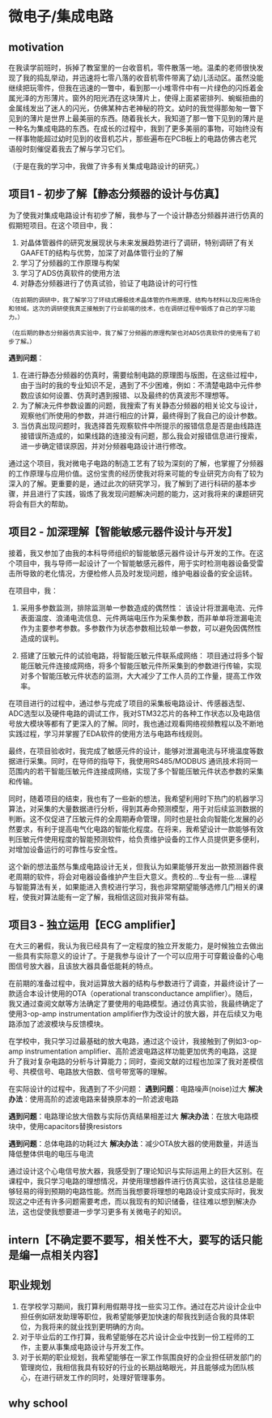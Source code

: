 # 微电子/集成电路

## motivation

在我读学前班时，拆掉了教室里的一台收音机，零件散落一地。温柔的老师很快发现了我的捣乱举动，并迅速将七零八落的收音机零件带离了幼儿活动区。虽然没能继续把玩零件，但我在迅速的一瞥中，看到那一小堆零件中有一片绿色的闪烁着金属光泽的方形薄片。窗外的阳光洒在这块薄片上，使得上面紧密排列、蜿蜒扭曲的金属线发出了迷人的闪光，仿佛某种古老神秘的符文。幼时的我觉得那匆匆一瞥下见到的薄片是世界上最美丽的东西。随着我长大，我知道了那一瞥下见到的薄片是一种名为集成电路的东西。在成长的过程中，我到了更多美丽的事物，可始终没有一样事物能超过幼时见到的收音机芯片，那些遍布在PCB板上的电路仿佛古老咒语般时刻催促着我去了解与学习它们。

（于是在我的学习中，我做了许多有关集成电路设计的研究。）

## 项目1 - 初步了解【静态分频器的设计与仿真】

为了使我对集成电路设计有初步了解，我参与了一个设计静态分频器并进行仿真的假期短项目。在这个项目中，我：

1. 对晶体管器件的研究发展现状与未来发展趋势进行了调研，特别调研了有关GAAFET的结构与优势，加深了对晶体管行业的了解
2. 学习了分频器的工作原理与构架
3. 学习了ADS仿真软件的使用方法
4. 对静态分频器进行了仿真试验，验证了电路设计的可行性

`（在前期的调研中，我了解学习了环绕式栅极技术晶体管的作用原理、结构与材料以及应用场合和领域。这次的调研使我真正接触到了行业前端的技术，也在调研过程中锻炼了自己的学习能力。）`

`（在后期的静态分频器仿真实验中，我了解了分频器的原理构架也对ADS仿真软件的使用有了初步了解。）`

**遇到问题**：
1. 在进行静态分频器的仿真时，需要绘制电路的原理图与版图，在这些过程中，由于当时的我的专业知识不足，遇到了不少困难，例如：不清楚电路中元件参数应该如何设置、仿真时遇到报错、以及最终的仿真波形不理想等。
2. 为了解决元件参数设置的问题，我搜索了有关静态分频器的相关论文与设计，观察他们所使用的参数，并进行相应的计算，最终得到了我自己的设计参数。
3. 当仿真出现问题时，我选择首先观察软件中所提示的报错信息是否是由线路连接错误所造成的，如果线路的连接没有问题，那么我会对报错信息进行搜索，进一步确定错误原因，并对分频器电路设计进行修改。

通过这个项目，我对微电子电路的制造工艺有了较为深刻的了解，也掌握了分频器的工作原理与应用价值。这份宝贵的经历使我对将来可能的专业研究方向有了较为深入的了解。更重要的是，通过此次的研究学习，我了解到了进行科研的基本步骤，并且进行了实践，锻炼了我发现问题解决问题的能力，这对我将来的课题研究将会有巨大的帮助。


## 项目2 - 加深理解【智能敏感元器件设计与开发】

接着，我又参加了由我的本科导师组织的智能敏感元器件设计与开发的工作。在这个项目中，我与导师一起设计了一个智能敏感元器件，用于实时检测电器设备受雷击所导致的老化情况，方便检修人员及时发现问题，维护电器设备的安全运转。

在项目中，我：
1. 采用多参数监测，排除监测单一参数造成的偶然性：
该设计将泄漏电流、元件表面温度、浪涌电流信息、元件两端电压作为采集参数，而非单单将泄漏电流作为主要参考参数。多参数作为状态参数相比较单一参数，可以避免因偶然性造成的误判。

2. 搭建了压敏元件的试验电路，将智能压敏元件联系成网络：
项目通过将多个智能压敏元件连接成网络，将多个智能压敏元件所采集到的参数进行传输，实现对多个智能压敏元件状态的监测，大大减少了工作人员的工作量，提高工作效率。

在项目进行的过程中，通过参与完成了项目的采集板电路设计、传感器选型、ADC选型以及硬件电路的调试工作，我对STM32芯片的各种工作状态以及电路信号放大模块等都有了更深入的了解。同时，我也通过观看网络视频教程以及不断地实践过程，学习并掌握了EDA软件的使用方法与电路布线规则。

最终，在项目验收时，我完成了敏感元件的设计，能够对泄漏电流与环境温度等数据进行采集。同时，在导师的指导下，我使用RS485/MODBUS 通讯技术将同一范围内的若干智能压敏元件连接成网络，实现了多个智能压敏元件状态参数的采集和传输。

同时，随着项目的结束，我也有了一些新的想法，我希望利用时下热门的机器学习算法，对采集的大量数据进行分析，得到其寿命预测模型，用于对后续监测数据的判断。这不仅促进了压敏元件的全周期寿命管理，同时也是社会向智能化发展的必然要求，有利于提高电气化电路的智能化程度。在将来，我希望设计一款能够有效判压敏元件使用程度的智能预测软件，给负责维护设备的工作人员提供更多便利，对增加设备运行的可靠性与安全性。

这个新的想法虽然与集成电路设计无关，但我认为如果能够开发出一款预测器件衰老周期的软件，将会对电器设备维护产生巨大意义。贵校的...专业有一些....课程与智能算法有关，如果能进入贵校进行学习，我也非常期望能够选修几门相关的课程，使我对算法能有一定了解，我相信这回对我非常有益。

## 项目3 - 独立运用【ECG amplifier】

在大三的暑假，我认为我已经具有了一定程度的独立开发能力，是时候独立去做出一些具有实际意义的设计了。于是我参与设计了一个可以应用于可穿戴设备的心电图信号放大器，且该放大器具备低能耗的特点。

在前期的准备过程中，我对运算放大器的结构与参数进行了调查，并最终设计了一款适合本设计使用的OTA（operational transconductance amplifier）。随后，我又通过查阅文献等方法确定了要使用的电路模型。通过仿真实验，我最终确定了使用3-op-amp instrumentation amplifier作为改设计的放大器，并在后续又为电路添加了滤波模块与反馈模块。

在学校中，我只学习过最基础的放大电路，通过这个设计，我接触到了例如3-op-amp instrumentation amplifier、高阶滤波电路这样功能更加优秀的电路，这提升了我对复杂电路的分析与计算能力；同时，查阅文献的过程也加深了我对差模信号、共模信号、电路放大倍数、信号带宽等的理解。

在实际设计的过程中，我遇到了不少问题：
**遇到问题**：电路噪声(noise)过大
**解决办法**：使用高阶的滤波电路来替换原本的一阶滤波电路

**遇到问题**：电路理论放大倍数与实际仿真结果相差过大
**解决办法**：在放大电路模块中，使用capacitors替换resistors

**遇到问题**：总体电路的功耗过大
**解决办法**：减少OTA放大器的使用数量，并适当降低整体供电的电压与电流

通过设计这个心电信号放大器，我感受到了理论知识与实际运用上的巨大区别。在课程中，我只学习电路的理想情况，并使用理想器件进行仿真实验，这往往总是能够轻易的得到预期的电路性能。然而当我想要将理想的电路设计变成实际时，我发现这之中还有许多问题需要考虑，而以我现有的知识储备，往往难以想到解决办法，这也促使我想要进一步学习更多有关微电子的知识。

## intern【不确定要不要写，相关性不大，要写的话只能是编一点相关内容】




## 职业规划

 1. 在学校学习期间，我打算利用假期寻找一些实习工作。通过在芯片设计企业中担任例如研发助理等职位，我希望能够更加快速的帮我找到适合我的具体职位，为我将来的就业找到更明确的方向。
 2. 对于毕业后的工作打算，我希望能够在芯片设计企业中找到一份工程师的工作，主要从事集成电路设计与开发工作。
 3. 对于长期的职业规划，我希望能够在一家工作氛围良好的企业担任研发部门的管理岗位，我相信我具有较好的行业的长期战略眼光，并且能够成为团队核心，在进行研发工作的同时，处理好管理事务。

## why school
<!--stackedit_data:
eyJoaXN0b3J5IjpbLTQyMjA5MTMxMF19
-->